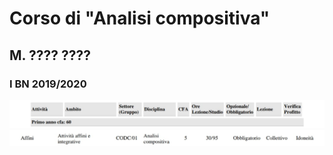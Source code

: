 # Corso di "Analisi compositiva" 
## M. ???? ????
### I BN 2019/2020  


<img src="https://github.com/SMERM/BN-Velitchkova/blob/master/Programma%20di%20studi/intestazione.jpeg" width="1000">

<img src="https://github.com/SMERM/BN-Velitchkova/blob/master/Programma%20di%20studi/analisi_IBN.jpeg" width="1000">


